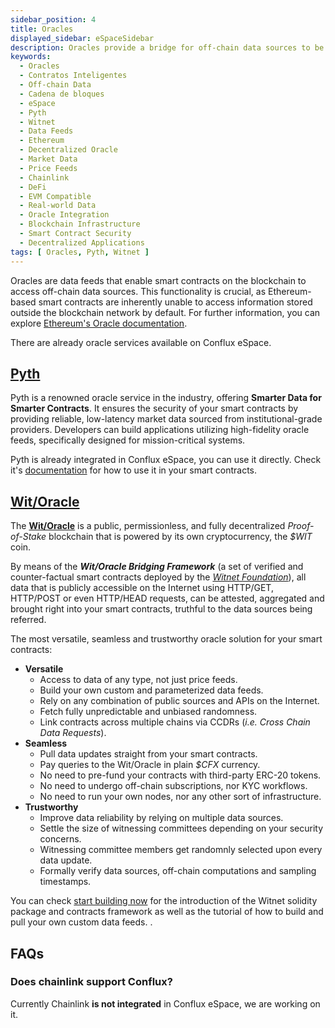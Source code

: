 ```yaml
---
sidebar_position: 4
title: Oracles
displayed_sidebar: eSpaceSidebar
description: Oracles provide a bridge for off-chain data sources to be accessible within the blockchain, essential for smart contracts.
keywords:
  - Oracles
  - Contratos Inteligentes
  - Off-chain Data
  - Cadena de bloques
  - eSpace
  - Pyth
  - Witnet
  - Data Feeds
  - Ethereum
  - Decentralized Oracle
  - Market Data
  - Price Feeds
  - Chainlink
  - DeFi
  - EVM Compatible
  - Real-world Data
  - Oracle Integration
  - Blockchain Infrastructure
  - Smart Contract Security
  - Decentralized Applications
tags: [ Oracles, Pyth, Witnet ]
---
```


Oracles are data feeds that enable smart contracts on the blockchain to access off-chain data sources. This functionality is crucial, as Ethereum-based smart contracts are inherently unable to access information stored outside the blockchain network by default. For further information, you can explore [Ethereum's Oracle documentation](https://ethereum.org/en/developers/docs/oracles/).

There are already oracle services available on Conflux eSpace.

## [Pyth](https://pyth.network/)

Pyth is a renowned oracle service in the industry, offering **Smarter Data for Smarter Contracts**. It ensures the security of your smart contracts by providing reliable, low-latency market data sourced from institutional-grade providers. Developers can build applications utilizing high-fidelity oracle feeds, specifically designed for mission-critical systems.

Pyth is already integrated in Conflux eSpace, you can use it directly. Check it's [documentation](https://docs.pyth.network/documentation/pythnet-price-feeds/evm#mainnets) for how to use it in your smart contracts.

## [Wit/Oracle](https://witnet.io/)

The **[Wit/Oracle](https://witnet.io)** is a public, permissionless, and fully decentralized _Proof-of-Stake_ blockchain that is powered by its own cryptocurrency, the _$WIT_ coin.

By means of the _**Wit/Oracle Bridging Framework**_ (a set of verified and counter-factual smart contracts deployed by the [_Witnet Foundation_](https://witnet.foundation)), all data that is publicly accessible on the Internet using HTTP/GET, HTTP/POST or even HTTP/HEAD requests, can be attested, aggregated and brought right into your smart contracts, truthful to the data sources being referred.

The most versatile, seamless and trustworthy oracle solution for your smart contracts:

- **Versatile**
  - Access to data of any type, not just price feeds.
  - Build your own custom and parameterized data feeds.
  - Rely on any combination of public sources and APIs on the Internet.
  - Fetch fully unpredictable and unbiased randomness.
  - Link contracts across multiple chains via CCDRs (_i.e. Cross Chain Data Requests_).
- **Seamless**
  - Pull data updates straight from your smart contracts.
  - Pay queries to the Wit/Oracle in plain _$CFX_ currency.
  - No need to pre-fund your contracts with third-party ERC-20 tokens.
  - No need to undergo off-chain subscriptions, nor KYC workflows.
  - No need to run your own nodes, nor any other sort of infrastructure.
- **Trustworthy**
  - Improve data reliability by relying on multiple data sources.
  - Settle the size of witnessing committees depending on your security concerns.
  - Witnessing committee members get randomnly selected upon every data update.
  - Formally verify data sources, off-chain computations and sampling timestamps.

You can check [start building now](https://medium.com/witnet/solidity-and-the-wit-oracle-852bc4b338c1) for the introduction of the Witnet solidity package and contracts framework as well as the tutorial of how to build and pull your own custom data feeds. .

## FAQs

### Does chainlink support Conflux?

Currently Chainlink **is not integrated** in Conflux eSpace, we are working on it.
